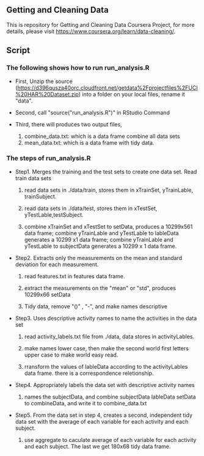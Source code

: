 ## Getting and Cleaning Data

This is repository for Getting and Cleaning Data Coursera Project, for more details, please visit https://www.coursera.org/learn/data-cleaning/.

## Script

### The following shows how to run run_analysis.R

* First, Unzip the source (https://d396qusza40orc.cloudfront.net/getdata%2Fprojectfiles%2FUCI%20HAR%20Dataset.zip) into a folder on your local files, rename it "data".

* Second, call "source("run_analysis.R")" in RStudio Command

* Third, there will produces two output files,
    1. combine_data.txt: which is a data frame combine all data sets
    2. mean_data.txt: which is a data frame with tidy data.
    

### The steps of run_analysis.R
* Step1. Merges the training and the test sets to create one data set.
 Read train data sets
 
     1. read data sets in ./data/train, stores them in xTrainSet, yTrainLable, trainSubject.
     
     2. read data sets in ./data/test, stores them in xTestSet, yTestLable,testSubject.
     
     3. combine xTrainSet and xTestSet to setData, produces a 10299x561 data frame; combine yTrainLable and yTestLable to lableData generates a 10299 x1 data frame; combine yTrainLable and  yTestLable to subjectData generates a 10299 x 1 data frame.


* Step2. Extracts only the measurements on the mean and standard 
 deviation for each measurement. 
 
     1. read features.txt in features data frame.
     
     2. extract the measurements on the  "mean" or "std", produces 10299x66 setData
     
     3. Tidy data, remove "()" , "-", and make names descriptive
 

* Step3. Uses descriptive activity names to name the activities in 
the data set
 
     1. read activity_labels.txt file from ./data, data stores in activityLables.
     
     2. make names lower case, then make the second world first letters upper case to   make world easy read.
     
     3. rransform the values of lableData according to the activityLables data frame.   there is a correspondence reletionship.


* Step4. Appropriately labels the data set with descriptive activity  names

     1. names the subjectData, and combine subjectData lableData setData to combineData, and write it to combine_data.txt
 
* Step5. From the data set in step 4, creates a second, independent tidy data set 
 with the average of each variable for each activity and each subject.
 
     1. use aggregate to caculate average of each variable for each activity and each subject.
     The last we get 180x68 tidy data frame.


